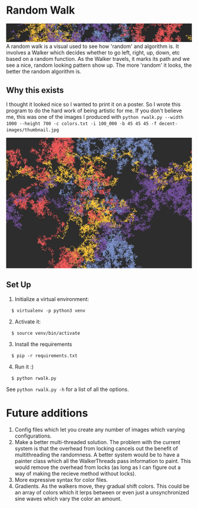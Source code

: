 # Random Walk
![python rwalk.py --width 1000 --height 100 -c colors.txt -i 20000 -b 40 40 40](decent-images/banner.jpg?raw=true "python rwalk.py --width 1000 --height 100 -c colors.txt -i 20_000 -b 40 40 40")
A random walk is a visual used to see how 'random' and algorithm is.
It involves a Walker which decides whether to go left, right, up, down, etc based
on a random function. As the Walker travels, it marks its path and we see a nice,
random looking pattern show up. The more 'random' it looks, the better the random
algorithm is.
## Why this exists
I thought it looked nice so I wanted to print it on a poster. So I wrote this program to do the hard work of being artistic for me.
If you don't believe me, this was one of the images I produced with `python rwalk.py --width 1000 --height 700 -c colors.txt -i 100_000 -b 45 45 45 -f decent-images/thumbnail.jpg`

![Alt text](decent-images/thumbnail.jpg?raw=true "Title")

## Set Up
1. Initialize a virtual environment:
```
  $ virtualenv -p python3 venv
```
2. Activate it:
```
  $ source venv/bin/activate
```
3. Install the requirements
```
  $ pip -r requirements.txt
```
4. Run it :)
```
  $ python rwalk.py
```
  See `python rwalk.py -h` for a list of all the options.

# Future additions
1. Config files which let you create any number of images which varying configurations.
2. Make a better multi-threaded solution. The problem with the current system is that the overhead from
locking cancels out the benefit of multithreading the randomness. A better system would be to have a painter class
which all the WalkerThreads pass information to paint. This would remove the overhead from locks (as long as I can figure out
  a way of making the recieve method without locks).
3. More expressive syntax for color files. 
3. Gradients. As the walkers move, they gradual shift colors. This could be an array of colors which it lerps between or even just
 a unsynchronized sine waves which vary the color an amount.
